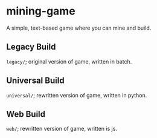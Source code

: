 # mining-game
A simple, text-based game where you can mine and build.

## Legacy Build
`legacy/`; original version of game, written in batch.

## Universal Build
`universal/`; rewritten version of game, written in python.

## Web Build
`web/`; rewritten version of game, written is js.
